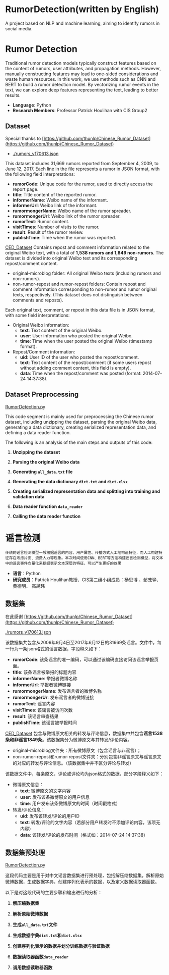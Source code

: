 # 
# RumorDetection(written by English)
A project based on NLP and machine learning, aiming to identify rumors in social media.
# Rumor Detection

Traditional rumor detection models typically construct features based on the content of rumors, user attributes, and propagation methods. However, manually constructing features may lead to one-sided considerations and waste human resources. In this work, we use methods such as CNN and BERT to build a rumor detection model. By vectorizing rumor events in the text, we can explore deep features representing the text, leading to better results.

- **Language**: Python
- **Research Members**: Professor Patrick Houlihan with CIS Group2

## Dataset
Special thanks to [https://github.com/thunlp/Chinese_Rumor_Dataset](https://github.com/thunlp/Chinese_Rumor_Dataset)

- [./rumors_v170613.json](https://github.com/SophiaHanx/RumorDetection#rumors_v170613json)

This dataset includes 31,669 rumors reported from September 4, 2009, to June 12, 2017. Each line in the file represents a rumor in JSON format, with the following field interpretations:

- **rumorCode**: Unique code for the rumor, used to directly access the report page.
- **title**: Title content of the reported rumor.
- **informerName**: Weibo name of the informant.
- **informerUrl**: Weibo link of the informant.
- **rumormongerName**: Weibo name of the rumor spreader.
- **rumormongerUrl**: Weibo link of the rumor spreader.
- **rumorText**: Rumor content.
- **visitTimes**: Number of visits to the rumor.
- **result**: Result of the rumor review.
- **publishTime**: Time when the rumor was reported.

[CED_Dataset](https://github.com/SophiaHanx/RumorDetection#ced_dataset)
Contains repost and comment information related to the original Weibo text, with a total of **1,538 rumors and 1,849 non-rumors**. The dataset is divided into original Weibo text and its corresponding repost/comment content.

- original-microblog folder: All original Weibo texts (including rumors and non-rumors).
- non-rumor-repost and rumor-repost folders: Contain repost and comment information corresponding to non-rumor and rumor original texts, respectively. (This dataset does not distinguish between comments and reposts).

Each original text, comment, or repost in this data file is in JSON format, with some field interpretations:

- Original Weibo information:
  - **text**: Text content of the original Weibo.
  - **user**: User information who posted the original Weibo.
  - **time**: Time when the user posted the original Weibo (timestamp format).
- Repost/Comment information:
  - **uid**: User ID of the user who posted the repost/comment.
  - **text**: Text content of the repost/comment (if some users repost without adding comment content, this field is empty).
  - **data**: Time when the repost/comment was posted (format: 2014-07-24 14:37:38).

## Dataset Preprocessing
[RumorDetection.py](https://github.com/ArnoldYang23/RumorDetection/blob/main/RumorDetection.py "RumorDetection.py")

This code segment is mainly used for preprocessing the Chinese rumor dataset, including unzipping the dataset, parsing the original Weibo data, generating a data dictionary, creating serialized representation data, and defining a data reader function.

The following is an analysis of the main steps and outputs of this code:

1. **Unzipping the dataset**

2. **Parsing the original Weibo data**

3. **Generating `all_data.txt` file**

4. **Generating the data dictionary `dict.txt` and `dict.xlsx`**

5. **Creating serialized representation data and splitting into training and validation data**

6. **Data reader function `data_reader`**

7. **Calling the data reader function**



# 谣言检测
	传统的谣言检测模型一般根据谣言的内容、用户属性、传播方式人工地构造特征，而人工构建特征存在考虑片面、浪费人力等现象。本次时间使用CNN、BERT等方法构建谣言检测模型，将文本中的谣言事件向量化来挖掘表示文本深层的特征，可以产生更好的效果
 - **语言**：Python
- **研究成员**：Patrick Houlihan教授、CIS第二组小组成员：杨思博 、邹茏骅、黄德明、 高晟玮
## 数据集
在此感谢
[https://github.com/thunlp/Chinese_Rumor_Dataset](https://github.com/thunlp/Chinese_Rumor_Dataset)

[./rumors_v170613.json](https://github.com/SophiaHanx/RumorDetection#rumors_v170613json)

该数据集共包含从2009年9月4日至2017年6月12日的31669条谣言。文件中，每一行为一条json格式的谣言数据，字段释义如下：

- **rumorCode**: 该条谣言的唯一编码，可以通过该编码直接访问该谣言举报页面。
- **title**: 该条谣言被举报的标题内容
- **informerName**: 举报者微博名称
- **informerUrl**: 举报者微博链接
- **rumormongerName**: 发布谣言者的微博名称
- **rumormongerUr**: 发布谣言者的微博链接
- **rumorText**: 谣言内容
- **visitTimes**: 该谣言被访问次数
- **result**: 该谣言审查结果
- **publishTime**: 该谣言被举报时间

[CED_Dataset](https://github.com/SophiaHanx/RumorDetection#ced_dataset)
包含与微博原文相关的转发与评论信息，数据集中共包含**谣言1538条和非谣言1849条**。该数据集分为微博原文与其转发/评论内容。

- original-microblog文件夹：所有微博原文（包含谣言与非谣言）；
- non-rumor-repost和rumor-repost文件夹：分别包含非谣言原文与谣言原文的对应的转发与评论信息。（该数据集中并不区分评论与转发）

该数据文件中，每条原文，评论或评论均为json格式的数据，部分字段释义如下：

- 微博原文信息：
    - **text**: 微博原文的文字内容
    - **user**: 发布该条微博原文的用户信息
    - **time**: 用户发布该条微博原文的时间（时间戳格式）
- 转发/评论信息：
    - **uid**: 发布该转发/评论的用户ID
    - **text**: 转发/评论的文字内容（若部分用户转发时不添加评论内容，该项无内容）
    - **data**: 该转发/评论的发布时间（格式如：2014-07-24 14:37:38）

## 数据集预处理
[RumorDetection.py](https://github.com/ArnoldYang23/RumorDetection/blob/main/RumorDetection.py "RumorDetection.py")

这段代码主要是用于对中文谣言数据集进行预处理，包括解压缩数据集，解析原始微博数据，生成数据字典，创建序列化表示的数据，以及定义数据读取器函数。

以下是对这段代码的主要步骤和输出进行的分析：

1. **解压缩数据集**

2. **解析原始微博数据**

3. **生成`all_data.txt`文件**
  
4. **生成数据字典`dict.txt`和`dict.xlsx`**

5. **创建序列化表示的数据并划分训练数据与验证数据**
   
6. **数据读取器函数`data_reader`**

7. **调用数据读取器函数**
   
